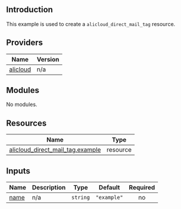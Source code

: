 ## Introduction

This example is used to create a `alicloud_direct_mail_tag` resource.

<!-- BEGIN_TF_DOCS -->
## Providers

| Name | Version |
|------|---------|
| <a name="provider_alicloud"></a> [alicloud](#provider\_alicloud) | n/a |

## Modules

No modules.

## Resources

| Name | Type |
|------|------|
| [alicloud_direct_mail_tag.example](https://registry.terraform.io/providers/aliyun/alicloud/latest/docs/resources/direct_mail_tag) | resource |

## Inputs

| Name | Description | Type | Default | Required |
|------|-------------|------|---------|:--------:|
| <a name="input_name"></a> [name](#input\_name) | n/a | `string` | `"example"` | no |
<!-- END_TF_DOCS -->    